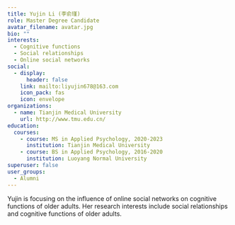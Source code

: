 ```yaml
---
title: Yujin Li (李俞瑾)
role: Master Degree Candidate
avatar_filename: avatar.jpg
bio: ""
interests:
  - Cognitive functions
  - Social relationships
  - Online social networks
social:
  - display:
      header: false
    link: mailto:liyujin678@163.com
    icon_pack: fas
    icon: envelope
organizations:
  - name: Tianjin Medical University
    url: http://www.tmu.edu.cn/
education:
  courses:
    - course: MS in Applied Psychology, 2020-2023
      institution: Tianjin Medical University
    - course: BS in Applied Psychology, 2016-2020
      institution: Luoyang Normal University
superuser: false
user_groups:
  - Alumni
---
```

Yujin is focusing on the influence of online social networks on cognitive functions of older adults. Her research interests include social relationships and cognitive functions of older adults. 
